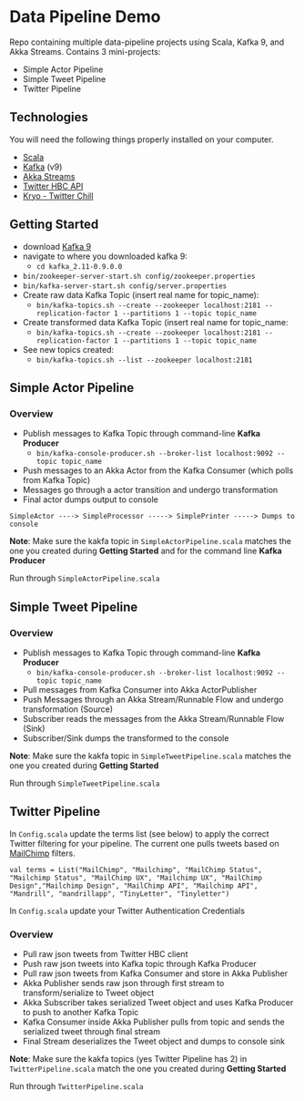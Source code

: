 # Data Pipeline Demo
Repo containing multiple data-pipeline projects using Scala, Kafka 9, and Akka Streams. Contains 3 mini-projects:
* Simple Actor Pipeline
* Simple Tweet Pipeline
* Twitter Pipeline

## Technologies
You will need the following things properly installed on your computer.

* [Scala](http://www.scala-lang.org/download)
* [Kafka](http://kafka.apache.org/downloads.html) (v9)
* [Akka Streams](http://doc.akka.io/docs/akka-stream-and-http-experimental/2.0.2/scala.html)
* [Twitter HBC API](https://github.com/twitter/hbc)
* [Kryo - Twitter Chill](https://github.com/twitter/chill)

## Getting Started
* download [Kafka 9](http://kafka.apache.org/downloads.html)
* navigate to where you downloaded kafka 9: 
  * `cd kafka_2.11-0.9.0.0`
* `bin/zookeeper-server-start.sh config/zookeeper.properties`
* `bin/kafka-server-start.sh config/server.properties`
* Create raw data Kafka Topic (insert real name for topic_name): 
  * `bin/kafka-topics.sh --create --zookeeper localhost:2181 --replication-factor 1 --partitions 1 --topic topic_name`
* Create transformed data Kafka Topic (insert real name for topic_name: 
  * `bin/kafka-topics.sh --create --zookeeper localhost:2181 --replication-factor 1 --partitions 1 --topic topic_name`
* See new topics created:
  * `bin/kafka-topics.sh --list --zookeeper localhost:2181`

## Simple Actor Pipeline
### Overview
* Publish messages to Kafka Topic through command-line **Kafka Producer**
  *  `bin/kafka-console-producer.sh --broker-list localhost:9092 --topic topic_name`
* Push messages to an Akka Actor from the Kafka Consumer (which polls from Kafka Topic)
* Messages go through a actor transition and undergo transformation
* Final actor dumps output to console

`SimpleActor ----> SimpleProcessor -----> SimplePrinter -----> Dumps to console`

**Note**: Make sure the kakfa topic in `SimpleActorPipeline.scala` matches the one you created during **Getting Started** and for the command line **Kafka Producer**

Run through `SimpleActorPipeline.scala`

## Simple Tweet Pipeline
### Overview
* Publish messages to Kafka Topic through command-line **Kafka Producer**
  *  `bin/kafka-console-producer.sh --broker-list localhost:9092 --topic topic_name`
* Pull messages from Kafka Consumer into Akka ActorPublisher
* Push Messages through an Akka Stream/Runnable Flow and undergo transformation (Source)
* Subscriber reads the messages from the Akka Stream/Runnable Flow (Sink)
* Subscriber/Sink dumps the transformed to the console

**Note**: Make sure the kakfa topic in `SimpleTweetPipeline.scala` matches the one you created during **Getting Started**

Run through `SimpleTweetPipeline.scala`

## Twitter Pipeline
In `Config.scala` update the terms list (see below) to apply the correct Twitter filtering for your pipeline. The current one pulls tweets based on [MailChimp](http://mailchimp.com) filters.

`val terms = List("MailChimp", "Mailchimp", "MailChimp Status", "Mailchimp Status", "MailChimp UX", "Mailchimp UX", "MailChimp Design","Mailchimp Design", "MailChimp API", "Mailchimp API", "Mandrill", "mandrillapp", "TinyLetter", "Tinyletter")`

In `Config.scala` update your Twitter Authentication Credentials

### Overview
* Pull raw json tweets from Twitter HBC client
* Push raw json tweets into Kafka topic through Kafka Producer
* Pull raw json tweets from Kafka Consumer and store in Akka Publisher
* Akka Publisher sends raw json through first stream to transform/serialize to Tweet object
* Akka Subscriber takes serialized Tweet object and uses Kafka Producer to push to another Kafka Topic
* Kafka Consumer inside Akka Publisher pulls from topic and sends the serialized tweet through final stream
* Final Stream deserializes the Tweet object and dumps to console sink

**Note**: Make sure the kakfa topics (yes Twitter Pipeline has 2) in `TwitterPipeline.scala` match the one you created during **Getting Started**

Run through `TwitterPipeline.scala`

